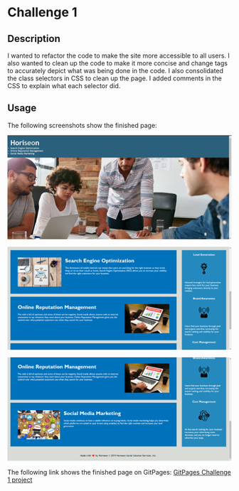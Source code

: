 # Challenge 1

## Description

I wanted to refactor the code to make the site more accessible to all users. I also wanted to clean up the code to make it more concise and change tags to accurately depict what was being done in the code. I also consolidated the class selectors in CSS to clean up the page. I added comments in the CSS to explain what each selector did. 

## Usage

The following screenshots show the finished page:

![Header image and navigation bar](./assets/images/Screenshot%20top%20of%20page.png)

![Body of the page and sidebar](./assets/images/Screenshot%20middle%20of%20page.png)

![End of body of page and footer](./assets/images/Screenshot%20bottom%20of%20page.png)

The following link shows the finished page on GitPages:
[GitPages Challenge 1 project](https://cordovamonica.github.io/weekly-challenge-1/)